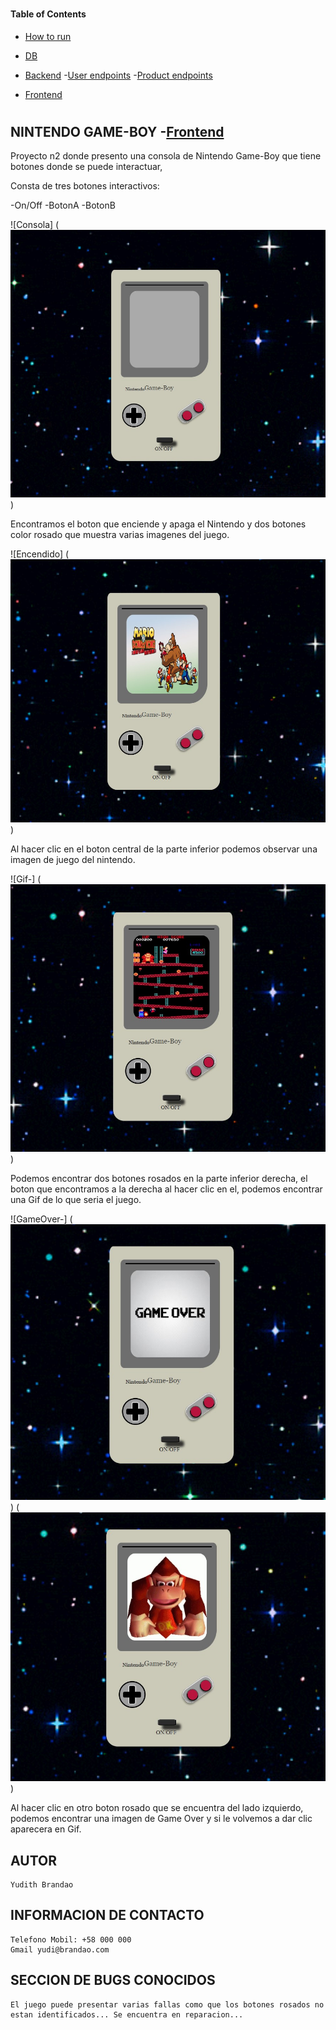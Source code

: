 #

#### Table of Contents

- [How to run](#How-to-run-)
- [DB](#DB-)
- [Backend](#Backend-)
    -[User endpoints](#USER)
    -[Product endpoints](#MOVIE)

-  [Frontend](#Fronted-)

#

## NINTENDO GAME-BOY -[Frontend](#Frontend-)

Proyecto n2 donde presento una consola de Nintendo Game-Boy que tiene botones donde se puede interactuar, 

Consta de tres botones interactivos:

-On/Off
-BotonA
-BotonB


![Consola] (![Boton onOff](img/nintendoPresentacion.jpg))


Encontramos el boton que enciende y apaga el Nintendo y dos botones color rosado que muestra varias imagenes del juego.

![Encendido] (![Boton onOff](img/nintendoEncendida.jpg))


Al hacer clic en el boton central de la parte inferior podemos observar una imagen de juego del nintendo.


![Gif-] (![Boton A](img/gifJugar.jpg))

Podemos encontrar dos botones rosados en la parte inferior derecha, el boton que encontramos a la derecha al hacer clic en el, podemos encontrar una Gif de lo que seria el juego.


![GameOver-] (![Boton B](img/gameOver.jpg)) 
             (![Boton B](img/gameOver2.jpg)) 

            

Al hacer clic en otro boton rosado que se encuentra del lado izquierdo, podemos encontrar una imagen de Game Over y si le volvemos a dar clic aparecera en Gif.

## AUTOR 

    Yudith Brandao

## INFORMACION DE CONTACTO

    Telefono Mobil: +58 000 000
    Gmail yudi@brandao.com


## SECCION DE BUGS CONOCIDOS

    El juego puede presentar varias fallas como que los botones rosados no estan identificados... Se encuentra en reparacion...




